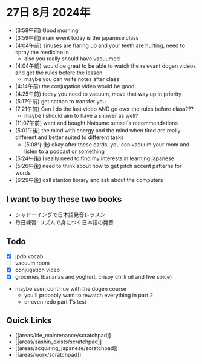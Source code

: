 # 27日 8月 2024年
- (3:59午前) Good morning
- (3:59午前) main event today is the japanese class
- (4:04午前) sinuses are flaring up and your teeth are hurting, need to spray the medicine in
  - also you really should have vacuumed
- (4:04午前) would be great to be able to watch the relevant dogen videos and get the rules before the lesson
  - maybe you can write notes after class
- (4:14午前) the conjugation video would be good
- (4:25午前) today you need to vacuum, move that way up in priority
- (5:17午前) get nathan to transfer you
- (7:21午前) Can I do the last video AND go over the rules before class???
  - maybe I should aim to have a shower as well?
- (11:07午前) went and bought Natsume sensei's recommendations
- (5:01午後) the mind with energy and the mind when tired are really different and better suited to different tasks
  - (5:08午後) okay after these cards, you can vacuum your room and listen to a podcast or something
- (5:24午後) I really need to find my interests in learning japanese
- (5:26午後) need to think about how to get pitch accent patterns for words
- (6:29午後) call stanton library and ask about the computers



  




## I want to buy these two books

- シャドーイングで日本語発音レッスン
- 毎日練習! リズムで身につく日本語の発音

## Todo
- [x] jpdb vocab
- [ ] vacuum room
- [x] conjugation video
- [x] groceries (bananas and yoghurt, crispy chilli oil and five spice)
- maybe even continue with the dogen course
  - you'll probably want to rewatch everything in part 2
  - or even redo part 1's test







 



## Quick Links
- [[areas/life_maintenance/scratchpad]]
- [[areas/sashin_exists/scratchpad]]
- [[areas/acquiring_japanese/scratchpad]]
- [[areas/work/scratchpad]]
